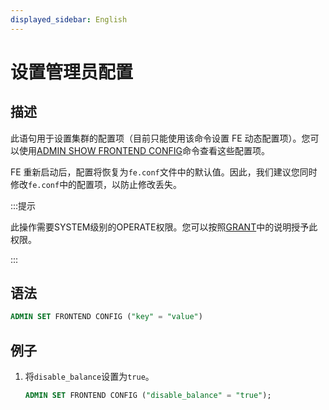 ```yaml
---
displayed_sidebar: English
---
```


# 设置管理员配置

## 描述

此语句用于设置集群的配置项（目前只能使用该命令设置 FE 动态配置项）。您可以使用[ADMIN SHOW FRONTEND CONFIG](ADMIN_SET_CONFIG.md)命令查看这些配置项。

FE 重新启动后，配置将恢复为`fe.conf`文件中的默认值。因此，我们建议您同时修改`fe.conf`中的配置项，以防止修改丢失。

:::提示

此操作需要SYSTEM级别的OPERATE权限。您可以按照[GRANT](../account-management/GRANT.md)中的说明授予此权限。

:::

## 语法

```sql
ADMIN SET FRONTEND CONFIG ("key" = "value")
```

## 例子

1. 将`disable_balance`设置为`true`。

    ```sql
    ADMIN SET FRONTEND CONFIG ("disable_balance" = "true");
    ```
